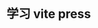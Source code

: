 ---
layout: home
title: 学习 vite press
description: 学习 vite press

hero:
  name: 学习 vite press
  text:
  tagline: 学习 vite press
  actions:
    - theme: brand
      text: 开始
      link: /page/index
    - theme: alt
      text: 访问 vitepress
      link: https://github.com/wujixialan/vitepress
---